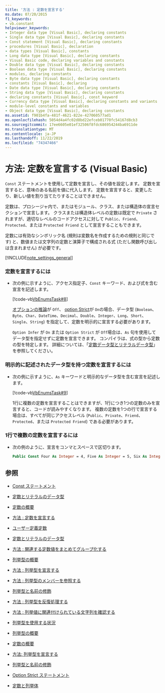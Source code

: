 ```yaml
---
title: '方法 : 定数を宣言する'
ms.date: 07/20/2015
f1_keywords:
- vb.constant
helpviewer_keywords:
- Integer data type [Visual Basic], declaring constants
- Single data type [Visual Basic], declaring constants
- Const statement [Visual Basic], declaring constants
- procedures [Visual Basic], declaration
- data types [Visual Basic], constants
- Long data type [Visual Basic], declaring constants
- Visual Basic code, declaring variables and constants
- Double data type [Visual Basic], declaring constants
- Boolean data type [Visual Basic], declaring constants
- modules, declaring constants
- Byte data type [Visual Basic], declaring constants
- constants [Visual Basic], declaring
- Date data type [Visual Basic], declaring constants
- String data type [Visual Basic], declaring constants
- declaring constants [Visual Basic], const keyword
- Currency data type [Visual Basic], declaring constants and variants
- module-level constants and variables
- Object data type [Visual Basic], declaring constants
ms.assetid: f901b4fa-481f-4621-822e-427060577ad1
ms.openlocfilehash: 5054d4a4fc02d8bd22efceb01770fc54167d8cb3
ms.sourcegitcommit: 17ee6605e01ef32506f8fdc686954244ba6911de
ms.translationtype: MT
ms.contentlocale: ja-JP
ms.lasthandoff: 11/22/2019
ms.locfileid: "74347466"
---
```

# <a name="how-to-declare-a-constant-visual-basic"></a>方法: 定数を宣言する (Visual Basic)
`Const` ステートメントを使用して定数を宣言し、その値を設定します。 定数を宣言すると、意味のある名前を値に代入します。 定数を宣言すると、変更したり、新しい値を割り当てたりすることはできません。  
  
 定数は、プロシージャ内で、またはモジュール、クラス、または構造体の宣言セクションで宣言します。 クラスまたは構造体レベルの定数は既定で `Private` されますが、適切なレベルのコードアクセスに対して `Public`、`Friend`、`Protected`、または `Protected Friend` として宣言することもできます。  
  
 定数には有効なシンボリック名 (規則は変数名を作成するための規則と同じです) と、数値または文字列の定数と演算子で構成される式 (ただし関数呼び出しは含まれません) が必要です。  
  
[!INCLUDE[note_settings_general](~/includes/note-settings-general-md.md)]  
  
### <a name="to-declare-a-constant"></a>定数を宣言するには  
  
- 次の例に示すように、アクセス指定子、`Const` キーワード、および式を含む宣言を記述します。  
  
     [!code-vb[VbEnumsTask#8](~/samples/snippets/visualbasic/VS_Snippets_VBCSharp/VbEnumsTask/VB/Class2.vb#8)]  
  
     [オプションの推論](../../../../visual-basic/language-reference/statements/option-infer-statement.md)が `Off`、 [option Strict](../../../../visual-basic/language-reference/statements/option-strict-statement.md)が `On`の場合、データ型 (`Boolean`、`Byte`、`Char`、`DateTime`、`Decimal`、`Double`、`Integer`、`Long`、`Short`、`Single`、`String`) を指定して、定数を明示的に宣言する必要があります。  
  
     `Option Infer` が `On` または `Option Strict` が `Off`場合は、`As` 句を使用してデータ型を指定せずに定数を宣言できます。 コンパイラは、式の型から定数の型を特定します。 詳細については、「[定数データ型とリテラルデータ型](constant-and-literal-data-types.md)」を参照してください。  
  
### <a name="to-declare-a-constant-that-has-an-explicitly-stated-data-type"></a>明示的に記述されたデータ型を持つ定数を宣言するには  
  
- 次の例に示すように、`As` キーワードと明示的なデータ型を含む宣言を記述します。  
  
     [!code-vb[VbEnumsTask#9](~/samples/snippets/visualbasic/VS_Snippets_VBCSharp/VbEnumsTask/VB/Class2.vb#9)]  
  
     1行に複数の定数を宣言することはできますが、1行につき1つの定数のみを宣言すると、コードが読みやすくなります。 複数の定数を1つの行で宣言する場合は、すべてが同じアクセスレベル (`Public`、`Private`、`Friend`、`Protected`、または `Protected Friend`) である必要があります。  
  
### <a name="to-declare-multiple-constants-on-a-single-line"></a>1行で複数の定数を宣言するには  
  
- 次の例のように、宣言をコンマとスペースで区切ります。  
  
    ```vb  
    Public Const Four As Integer = 4, Five As Integer = 5, Six As Integer = 44  
    ```  
  
## <a name="see-also"></a>参照

- [Const ステートメント](../../../../visual-basic/language-reference/statements/const-statement.md)
- [定数とリテラルのデータ型](constant-and-literal-data-types.md)
- [定数の概要](constants-overview.md)
- [方法 : 定数を宣言する](how-to-declare-a-constant.md)
- [ユーザー定義定数](user-defined-constants.md)
- [定数とリテラルのデータ型](constant-and-literal-data-types.md)
- [方法 : 関連する定数値をまとめてグループ化する](how-to-group-related-constant-values-together.md)
- [列挙型の概要](enumerations-overview.md)
- [方法 : 列挙型を宣言する](how-to-declare-enumerations.md)
- [方法 : 列挙型のメンバーを参照する](how-to-refer-to-an-enumeration-member.md)
- [列挙型と名前の修飾](enumerations-and-name-qualification.md)
- [方法 : 列挙型を反復処理する](how-to-iterate-through-an-enumeration.md)
- [方法 : 列挙値に関連付けられている文字列を確認する](how-to-determine-the-string-associated-with-an-enumeration-value.md)
- [列挙型を使用する状況](when-to-use-an-enumeration.md)

- [列挙型の概要](enumerations-overview.md)
- [定数の概要](constants-overview.md)
- [方法: 列挙型を宣言する](how-to-declare-enumerations.md)
- [列挙型と名前の修飾](enumerations-and-name-qualification.md)
- [Option Strict ステートメント](../../../../visual-basic/language-reference/statements/option-strict-statement.md)
- [定数と列挙体](../../../../visual-basic/language-reference/constants-and-enumerations.md)

